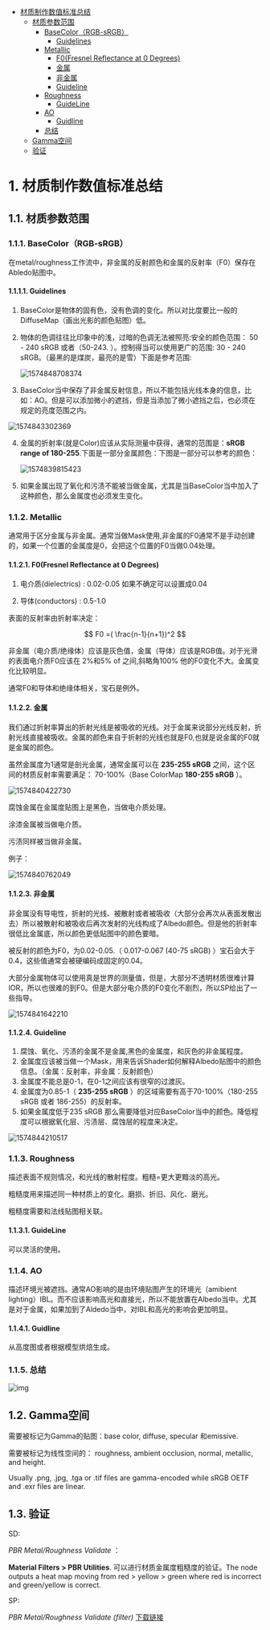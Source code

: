 <!-- TOC -->

- [材质制作数值标准总结](#材质制作数值标准总结)
    - [材质参数范围](#材质参数范围)
        - [BaseColor（RGB-sRGB）](#basecolorrgb-srgb)
            - [Guidelines](#guidelines)
        - [Metallic](#metallic)
            - [F0(Fresnel Reflectance at 0 Degrees)](#f0fresnel-reflectance-at-0-degrees)
            - [金属](#金属)
            - [非金属](#非金属)
            - [Guideline](#guideline)
        - [Roughness](#roughness)
            - [GuideLine](#guideline)
        - [AO](#ao)
            - [Guidline](#guidline)
        - [总结](#总结)
    - [Gamma空间](#gamma空间)
    - [验证](#验证)

<!-- /TOC -->

# 1. 材质制作数值标准总结

## 1.1. 材质参数范围

### 1.1.1. BaseColor（RGB-sRGB）

在metal/roughness工作流中，非金属的反射颜色和金属的反射率（F0）保存在Abledo贴图中。

#### 1.1.1.1. Guidelines

1.  BaseColor是物体的固有色，没有色调的变化。所以对比度要比一般的DiffuseMap（画出光影的颜色贴图）低。

2.  物体的色调往往比印象中的浅，过暗的色调无法被照亮:安全的颜色范围： 50 - 240 sRGB 或者（50-243. ）。控制得当可以使用更广的范围:  30 - 240 sRGB。（最黑的是煤炭，最亮的是雪）下面是参考范围:

    ![1574848708374](材质制作数值标准总结/1574848708374.png)

3.  BaseColor当中保存了非金属反射信息，所以不能包括光线本身的信息，比如：AO。但是可以添加微小的遮挡，但是当添加了微小遮挡之后，也必须在规定的亮度范围之内。

![1574843302369](材质制作数值标准总结/1574843302369.png)

4.  金属的折射率(就是Color)应该从实际测量中获得，通常的范围是：**sRGB range of 180-255**.下面是一部分金属颜色：下图是一部分可以参考的颜色：

    ![1574839815423](材质制作数值标准总结/1574839815423.png)

5.  如果金属出现了氧化和污渍不能被当做金属，尤其是当BaseColor当中加入了这种颜色，那么金属度也必须发生变化。

### 1.1.2. Metallic

通常用于区分金属与非金属。通常当做Mask使用,非金属的F0通常不是手动创建的，如果一个位置的金属度是0，会把这个位置的F0当做0.04处理。

#### 1.1.2.1. F0(Fresnel Reflectance at 0 Degrees)

1.  电介质(dielectrics)  :  0.02-0.05  如果不确定可以设置成0.04

2.  导体(conductors) :  0.5-1.0   

表面的反射率由折射率决定：

$$ F0 =( \frac{n-1}{n+1})^2 $$

非金属（电介质/绝缘体）应该是灰色值，金属（导体）应该是RGB值。对于光滑的表面电介质F0应该在 2%和5% of 之间,斜略角100%  他的F0变化不大。金属变化比较明显。

通常F0和导体和绝缘体相关，宝石是例外。



#### 1.1.2.2. 金属

我们通过折射率算出的折射光线是被吸收的光线。对于金属来说部分光线反射，折射光线直接被吸收。金属的颜色来自于折射的光线也就是F0,也就是说金属的F0就是金属的颜色。

虽然金属度为1通常是剖光金属，通常金属可以在 **235-255 sRGB** 之间，这个区间的材质反射率需要满足： 70-100%（Base ColorMap **180-255 sRGB** ）。

![1574840422730](材质制作数值标准总结/1574840422730.png)

腐蚀金属在金属度贴图上是黑色，当做电介质处理。

涂漆金属被当做电介质。

污渍同样被当做非金属。

例子：

![1574840762049](材质制作数值标准总结/1574840762049.png)

#### 1.1.2.3. 非金属

非金属没有导电性，折射的光线、被散射或者被吸收（大部分会再次从表面发散出去）所以被散射和被吸收后再次发射的光线构成了Albedo颜色。但是他的折射率很低比金属底，所以颜色更低贴图中的颜色要暗。

被反射的颜色为F0，为0.02-0.05.（ 0.017-0.067 (40-75 sRGB) ）宝石会大于0.4，这些值通常会被硬编码成固定的0.04。

大部分金属物体可以使用真是世界的测量值，但是，大部分不透明材质很难计算IOR，所以也很难的到F0。但是大部分电介质的F0变化不剧烈，所以SP给出了一些指导。

![1574841642210](材质制作数值标准总结/1574841642210.png)

#### 1.1.2.4. Guideline

1.  腐蚀、氧化、污渍的金属不是金属,黑色的金属度，和灰色的非金属程度。
2.  金属度应该被当做一个Mask，用来告诉Shader如何解释Albedo贴图中的颜色信息。（金属：反射率，非金属：反射颜色）
3.  金属度不能总是0-1，在0-1之间应该有很窄的过渡灰。
4.  金属度为0.85-1（ **235-255 sRGB** ）的区域需要有高于70-100%（180-255 sRGB 或者 186-255）的反射率。
5.  如果金属度低于235 sRGB 那么需要降低对应BaseColor当中的颜色。降低程度可以根据氧化层、污渍层、腐蚀层的程度来决定。

![1574844210517](材质制作数值标准总结/1574844210517.png)

### 1.1.3. Roughness

描述表面不规则情况，和光线的散射程度。粗糙=更大更黯淡的高光。

粗糙度用来描述同一种材质上的变化。磨损、折旧、风化、磨光。

粗糙度需要和法线贴图相关联。

#### 1.1.3.1. GuideLine

可以灵活的使用。

### 1.1.4. AO

描述环境光被遮挡。通常AO影响的是由环境贴图产生的环境光（amibient lighting）IBL。而不应该影响高光和直接光，所以不能放置在Albedo当中。尤其是对于金属，如果加到了Aldedo当中，对IBL和高光的影响会更加明显。

#### 1.1.4.1. Guidline

从高度图或者根据模型烘焙生成。

### 1.1.5. 总结

![img](材质制作数值标准总结/79369760-f4dd-4823-b2de-64a54e85ff8e.png)

## 1.2. Gamma空间

需要被标记为Gamma的贴图：base color, diffuse, specular 和emissive. 

需要被标记为线性空间的： roughness, ambient occlusion, normal, metallic, and height.

 Usually .png, .jpg, .tga or .tif files are gamma-encoded while sRGB OETF and .exr files are linear.

## 1.3. 验证

SD:

*PBR Metal/Roughness Validate* ：

**Material Filters > PBR Utilities**. 可以进行材质金属度粗糙度的验证。The node outputs a heat map moving from red > yellow > green where red is incorrect and green/yellow is correct.

SP:

*PBR Metal/Roughness Validate (filter)* [下载链接](https://share.allegorithmic.com/libraries/824The)

